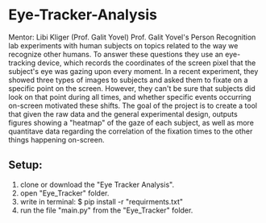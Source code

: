 # Eye-Tracker-Analysis
Mentor: Libi Kliger (Prof. Galit Yovel) Prof. Galit Yovel's Person Recognition lab experiments with human subjects on topics related to the way we recognize other humans. To answer these questions they use an eye-tracking device, which records the coordinates of the screen pixel that the subject's eye was gazing upon every moment. In a recent experiment, they showed three types of images to subjects and asked them to fixate on a specific point on the screen. However, they can't be sure that subjects did look on that point during all times, and whether specific events occurring on-screen motivated these shifts. The goal of the project is to create a tool that given the raw data and the general experimental design, outputs figures showing a "heatmap" of the gaze of each subject, as well as more quantitave data regarding the correlation of the fixation times to the other things happening on-screen.

## Setup:
1. clone or download the "Eye Tracker Analysis".
2. open "Eye_Tracker" folder.
3. write in terminal: $ pip install -r "requirments.txt" 
4. run the file "main.py" from the "Eye_Tracker" folder.

